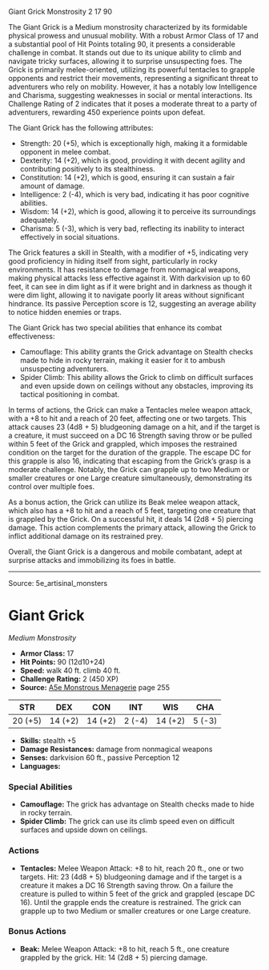 <MonsterName/>Giant Grick</MonsterName>
<CreatureType/>Monstrosity</CreatureType>
<CR/>2</CR>
<AC/>17</AC>
<HP/>90</HP>
<summary>The Giant Grick is a Medium monstrosity characterized by its formidable physical prowess and unusual mobility. With a robust Armor Class of 17 and a substantial pool of Hit Points totaling 90, it presents a considerable challenge in combat. It stands out due to its unique ability to climb and navigate tricky surfaces, allowing it to surprise unsuspecting foes. The Grick is primarily melee-oriented, utilizing its powerful tentacles to grapple opponents and restrict their movements, representing a significant threat to adventurers who rely on mobility. However, it has a notably low Intelligence and Charisma, suggesting weaknesses in social or mental interactions. Its Challenge Rating of 2 indicates that it poses a moderate threat to a party of adventurers, rewarding 450 experience points upon defeat.</summary>

<detail>

The Giant Grick has the following attributes: 
- Strength: 20 (+5), which is exceptionally high, making it a formidable opponent in melee combat.
- Dexterity: 14 (+2), which is good, providing it with decent agility and contributing positively to its stealthiness.
- Constitution: 14 (+2), which is good, ensuring it can sustain a fair amount of damage.
- Intelligence: 2 (-4), which is very bad, indicating it has poor cognitive abilities.
- Wisdom: 14 (+2), which is good, allowing it to perceive its surroundings adequately.
- Charisma: 5 (-3), which is very bad, reflecting its inability to interact effectively in social situations.

The Grick features a skill in Stealth, with a modifier of +5, indicating very good proficiency in hiding itself from sight, particularly in rocky environments. It has resistance to damage from nonmagical weapons, making physical attacks less effective against it. With darkvision up to 60 feet, it can see in dim light as if it were bright and in darkness as though it were dim light, allowing it to navigate poorly lit areas without significant hindrance. Its passive Perception score is 12, suggesting an average ability to notice hidden enemies or traps.

The Giant Grick has two special abilities that enhance its combat effectiveness:
- Camouflage: This ability grants the Grick advantage on Stealth checks made to hide in rocky terrain, making it easier for it to ambush unsuspecting adventurers.
- Spider Climb: This ability allows the Grick to climb on difficult surfaces and even upside down on ceilings without any obstacles, improving its tactical positioning in combat.

In terms of actions, the Grick can make a Tentacles melee weapon attack, with a +8 to hit and a reach of 20 feet, affecting one or two targets. This attack causes 23 (4d8 + 5) bludgeoning damage on a hit, and if the target is a creature, it must succeed on a DC 16 Strength saving throw or be pulled within 5 feet of the Grick and grappled, which imposes the restrained condition on the target for the duration of the grapple. The escape DC for this grapple is also 16, indicating that escaping from the Grick’s grasp is a moderate challenge. Notably, the Grick can grapple up to two Medium or smaller creatures or one Large creature simultaneously, demonstrating its control over multiple foes.

As a bonus action, the Grick can utilize its Beak melee weapon attack, which also has a +8 to hit and a reach of 5 feet, targeting one creature that is grappled by the Grick. On a successful hit, it deals 14 (2d8 + 5) piercing damage. This action complements the primary attack, allowing the Grick to inflict additional damage on its restrained prey.

Overall, the Giant Grick is a dangerous and mobile combatant, adept at surprise attacks and immobilizing its foes in battle.</detail>



---

Source: 5e_artisinal_monsters

# Giant Grick

*Medium* *Monstrosity*

- **Armor Class:** 17
- **Hit Points:** 90 (12d10+24)
- **Speed:** walk 40 ft. climb 40 ft.
- **Challenge Rating:** 2 (450 XP)
- **Source:** [A5e Monstrous Menagerie](https://enpublishingrpg.com/products/level-up-monstrous-menagerie-a5e) page 255

| STR | DEX | CON | INT | WIS | CHA |
| --- | --- | --- | --- | --- | --- |
| 20 (+5) | 14 (+2) | 14 (+2) | 2 (-4) | 14 (+2) | 5 (-3) |

- **Skills:** stealth +5
- **Damage Resistances:** damage from nonmagical weapons
- **Senses:** darkvision 60 ft., passive Perception 12
- **Languages:** 

### Special Abilities

- **Camouflage:** The grick has advantage on Stealth checks made to hide in rocky terrain.
- **Spider Climb:** The grick can use its climb speed even on difficult surfaces and upside down on ceilings.

### Actions

- **Tentacles:** Melee Weapon Attack: +8 to hit, reach 20 ft., one or two targets. Hit: 23 (4d8 + 5) bludgeoning damage  and if the target is a creature it makes a DC 16 Strength saving throw. On a failure  the creature is pulled to within 5 feet of the grick and grappled (escape DC 16). Until the grapple ends  the creature is restrained. The grick can grapple up to two Medium or smaller creatures or one Large creature.

### Bonus Actions

- **Beak:** Melee Weapon Attack: +8 to hit, reach 5 ft., one creature grappled by the grick. Hit: 14 (2d8 + 5) piercing damage.




